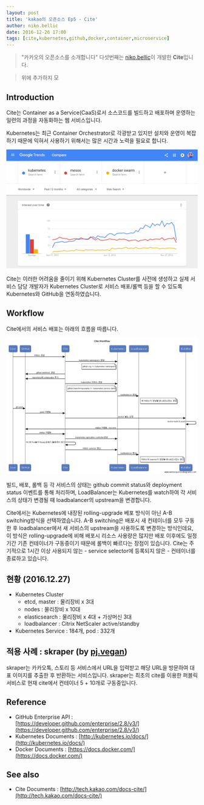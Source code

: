 ```yaml
---
layout: post
title: 'kakao의 오픈소스 Ep5 - Cite'
author: niko.bellic
date: 2016-12-26 17:00
tags: [cite,kubernetes,github,docker,container,microservice]
---
```

<a id="forkme" href="https://github.com/kakao/cite"></a>

> "카카오의 오픈소스를 소개합니다" 다섯번째는 [niko.bellic](https://github.com/code0x9)이 개발한 **Cite**입니다.

> 위에 추가하지 모


## Introduction

Cite는 Container as a Service(CaaS)로서 소스코드를 빌드하고 배포하며 운영하는 일련의 과정을 자동화하는 웹 서비스입니다.

Kubernetes는 최근 Container Orchestrator로 각광받고 있지만 설치와 운영이 복잡하기 때문에 익혀서 사용하기 위해서는 많은 시간과 노력을 필요로 합니다.

![Google Trends on Major Container Orchestrators](/files/cite-google-trends-container_orchestrators.png)

Cite는 이러한 어려움을 줄이기 위해 Kubernetes Cluster를 사전에 생성하고 실제 서비스 담당 개발자가 Kubernetes Cluster로 서비스 배포/롤백 등을 할 수 있도록 Kubernetes와 GitHub을 연동하였습니다.

## Workflow

Cite에서의 서비스 배포는 아래의 흐름을 따릅니다.

![Cite Workflow](/files/cite-workflow.png)

<!-- https://www.websequencediagrams.com/ source
title Cite Workflow

participant User
participant GitHub
participant Cite
participant Kubernetes
participant LoadBalancer
participant BuildBot

User->Cite: 서비스 생성
Cite->Kubernetes: kubernetes namespace 생성
note left of Kubernetes: github org => kubernetes namespace
Cite->GitHub: github webhook 생성
Cite->GitHub: repository에 collaborator 추가
Cite->Kubernetes: kubernetes 서비스 생성
note left of Kubernetes: github branch+reponame => kubernetes service name
Kubernetes->LoadBalancer: loadbalancer 생성
note right of LoadBalancer: 새 서비스가 생성될 때 LB인스턴스 생성

User->GitHub: git push
GitHub->Cite: push 이벤트
Cite->BuildBot: docker 빌드 요청
BuildBot->BuildBot: docker build & push
BuildBot->GitHub: status 이벤트: success
GitHub->Cite: status 이벤트
Cite->Kubernetes: kubernetes replication controller생성
Cite->Cite: RC와 Pod들이 Ready상태가 될때까지 대기
Cite->Kubernetes: 서비스 selector 갱신
Kubernetes->LoadBalancer: loadbalancer 갱신
note right of LoadBalancer: 서비스의 selector가 변경될 때 LB인스턴스 갱신
-->

빌드, 배포, 롤백 등 각 서비스의 상태는 github commit status와 deployment status 이벤트를 통해 처리하며, LoadBalancer는 Kubernetes를 watch하여 각 서비스의 상태가 변경될 때 loadbalancer의 upstream을 변경합니다.

Cite에서는 Kubernetes에 내장된 rolling-upgrade 베포 방식이 아닌 A-B switching방식을 선택하였습니다. A-B switching은 배포시 새 컨테이너를 모두 구동한 후 loadbalancer에서 새 서비스의 upstream을 사용하도록 변경하는 방식인데요, 이 방식은 rolling-upgrade에 비해 배포시 리소스 사용량은 많지만 배포 이후에도 일정 기간 기존 컨테이너가 구동중이기 때문에 롤백이 빠르다는 장점이 있습니다. Cite는 주기적으로 1시간 이상 사용되지 않는 - service selector에 등록되지 않은 - 컨테이너를 종료하고 있습니다.

## 현황 (2016.12.27)

* Kubernetes Cluster
  * etcd, master : 물리장비 x 3대
  * nodes : 물리장비 x 10대
  * elasticsearch : 물리장비 x 4대 + 가상머신 3대
  * loadbalancer : Citrix NetScaler active/standby
* Kubernetes Service : 184개, pod : 332개

## 적용 사례 : skraper (by [pj.vegan](mailto:pj.vegan@kakaocorp.com))

skraper는 카카오톡, 스토리 등 서비스에서 URL을 입력받고 해당 URL을 방문하여 대표 이미지를 추출한 후 반환하는 서비스입니다. skraper는 최초의 cite를 이용한 퍼블릭 서비스로 현재 cite에서 컨테이너 5 + 10개로 구동중입니다. 

## Reference

* GitHub Enterprise API : [https://developer.github.com/enterprise/2.8/v3/](https://developer.github.com/enterprise/2.8/v3/)
* Kubernetes Documents : [http://kubernetes.io/docs/](http://kubernetes.io/docs/)
* Docker Documents : [https://docs.docker.com/](https://docs.docker.com/)

## See also
* Cite Documents : [http://tech.kakao.com/docs-cite/](http://tech.kakao.com/docs-cite/)
